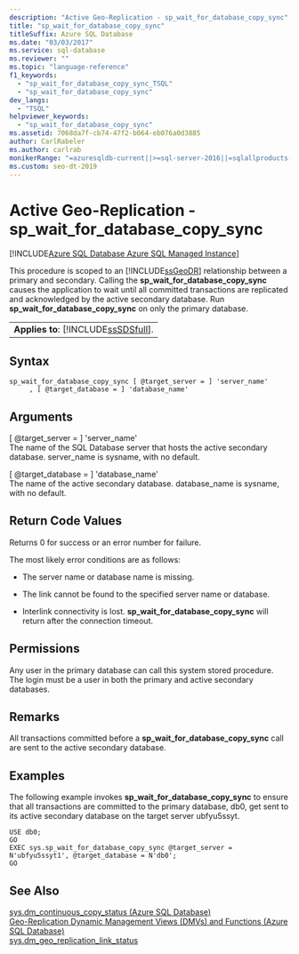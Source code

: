 ```yaml
---
description: "Active Geo-Replication - sp_wait_for_database_copy_sync"
title: "sp_wait_for_database_copy_sync"
titleSuffix: Azure SQL Database
ms.date: "03/03/2017"
ms.service: sql-database
ms.reviewer: ""
ms.topic: "language-reference"
f1_keywords: 
  - "sp_wait_for_database_copy_sync_TSQL"
  - "sp_wait_for_database_copy_sync"
dev_langs: 
  - "TSQL"
helpviewer_keywords: 
  - "sp_wait_for_database_copy_sync"
ms.assetid: 7068da7f-cb74-47f2-b064-eb076a0d3885
author: CarlRabeler
ms.author: carlrab
monikerRange: "=azuresqldb-current||>=sql-server-2016||=sqlallproducts-allversions||>=sql-server-linux-2017||=azuresqldb-mi-current"
ms.custom: seo-dt-2019
---
```

# Active Geo-Replication - sp_wait_for_database_copy_sync
[!INCLUDE[Azure SQL Database Azure SQL Managed Instance](../../includes/applies-to-version/asdb-asdbmi.md)]

  This procedure is scoped to an [!INCLUDE[ssGeoDR](../../includes/ssgeodr-md.md)] relationship between a primary and secondary. Calling the **sp_wait_for_database_copy_sync** causes the application to wait until all committed transactions are replicated and acknowledged by the active secondary database. Run **sp_wait_for_database_copy_sync** on only the primary database.  
  
||  
|-|  
|**Applies to**: [!INCLUDE[ssSDSfull](../../includes/sssdsfull-md.md)].|  
  
## Syntax  
  
```  
sp_wait_for_database_copy_sync [ @target_server = ] 'server_name'   
     , [ @target_database = ] 'database_name'  
```  
  
## Arguments  
 [ @target_server = ] 'server_name'  
 The name of the SQL Database server that hosts the active secondary database. server_name is sysname, with no default.  
  
 [ @target_database = ] 'database_name'  
 The name of the active secondary database. database_name is sysname, with no default.  
  
## Return Code Values  
 Returns 0 for success or an error number for failure.  
  
 The most likely error conditions are as follows:  
  
-   The server name or database name is missing.  
  
-   The link cannot be found to the specified server name or database.  
  
-   Interlink connectivity is lost. **sp_wait_for_database_copy_sync** will return after the connection timeout.  
  
## Permissions  
 Any user in the primary database can call this system stored procedure. The login must be a user in both the primary and active secondary databases.  
  
## Remarks  
 All transactions committed before a **sp_wait_for_database_copy_sync** call are sent to the active secondary database.  
  
## Examples  
 The following example invokes **sp_wait_for_database_copy_sync** to ensure that all transactions are committed to the primary database, db0, get sent to its active secondary database on the target server ubfyu5ssyt.  
  
```  
USE db0;  
GO  
EXEC sys.sp_wait_for_database_copy_sync @target_server = N'ubfyu5ssyt1', @target_database = N'db0';  
GO  
```  
  
## See Also  
 [sys.dm_continuous_copy_status &#40;Azure SQL Database&#41;](../../relational-databases/system-dynamic-management-views/sys-dm-continuous-copy-status-azure-sql-database.md)   
 [Geo-Replication Dynamic Management Views (DMVs) and Functions &#40;Azure SQL Database&#41;](../../relational-databases/system-dynamic-management-views/geo-replication-dynamic-management-views-and-functions-azure-sql-database.md)   
 [sys.dm_geo_replication_link_status](../system-dynamic-management-views/sys-dm-geo-replication-link-status-azure-sql-database.md)
  
  
